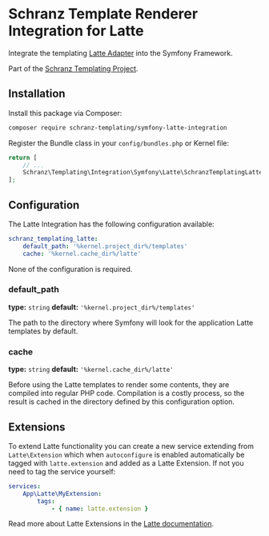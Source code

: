 # Schranz Template Renderer Integration for Latte

Integrate the templating [Latte Adapter](https://github.com/schranz-templating/latte-adapter) 
into the Symfony Framework.

Part of the [Schranz Templating Project](https://github.com/schranz-templating/templating).

## Installation

Install this package via Composer:

```bash
composer require schranz-templating/symfony-latte-integration
```

Register the Bundle class in your `config/bundles.php` or Kernel file:

```php
return [
    // ...
    Schranz\Templating\Integration\Symfony\Latte\SchranzTemplatingLatteBundle::class => ['all' => true],
];
```

## Configuration

The Latte Integration has the following configuration available:

```yaml
schranz_templating_latte:
    default_path: '%kernel.project_dir%/templates'
    cache: '%kernel.cache_dir%/latte'
```

None of the configuration is required.

### default_path

**type:** `string` **default:** `'%kernel.project_dir%/templates'`

The path to the directory where Symfony will look for the application Latte templates by default.

### cache

**type:** `string` **default:** `'%kernel.cache_dir%/latte'`

Before using the Latte templates to render some contents, they are compiled into regular PHP code. Compilation is a costly process, so the result is cached in the directory defined by this configuration option.

## Extensions

To extend Latte functionality you can create a new service extending from `Latte\Extension`
which when `autoconfigure` is enabled automatically be tagged with `latte.extension` and added
as a Latte Extension. If not you need to tag the service yourself:

```yaml
services:
    App\Latte\MyExtension:
        tags:
            - { name: latte.extension }
```

Read more about Latte Extensions in the [Latte documentation](https://latte.nette.org/en/creating-extension).
